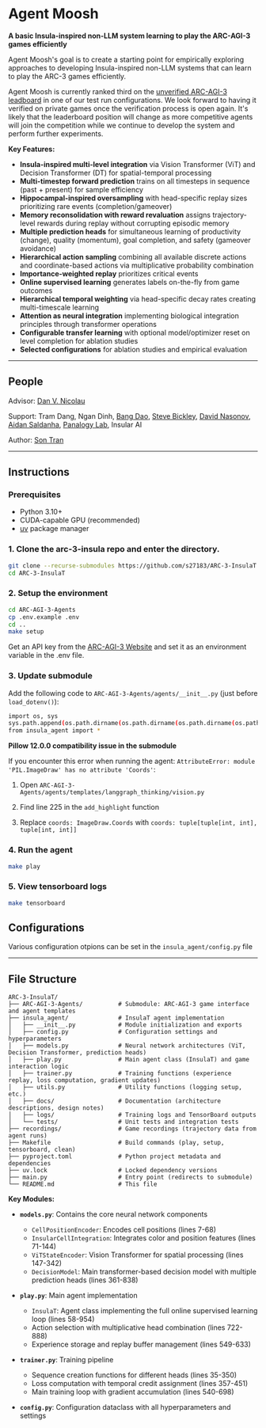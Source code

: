 # Agent Moosh

**A basic Insula-inspired non-LLM system learning to play the ARC-AGI-3 games efficiently**

Agent Moosh's goal is to create a starting point for empirically exploring approaches to developing Insula-inspired non-LLM systems that can learn to play the ARC-3 games efficiently.

Agent Moosh is currently ranked third on the [unverified ARC-AGI-3 leadboard](https://three.arcprize.org/leaderboard) in one of our test run configurations. We look forward to having it verified on private games once the verification process is open again. It's likely that the leaderboard position will change as more competitive agents will join the competition while we continue to develop the system and perform further experiments. 

**Key Features:**

  - **Insula-inspired multi-level integration** via Vision Transformer (ViT) and Decision Transformer (DT) for spatial-temporal processing
  - **Multi-timestep forward prediction** trains on all timesteps in sequence (past + present) for sample efficiency
  - **Hippocampal-inspired oversampling** with head-specific replay sizes prioritizing rare events (completion/gameover)
  - **Memory reconsolidation with reward revaluation** assigns trajectory-level rewards during replay without corrupting episodic memory
  - **Multiple prediction heads** for simultaneous learning of productivity (change), quality (momentum), goal completion, and safety (gameover avoidance)
  - **Hierarchical action sampling** combining all available discrete actions and coordinate-based actions via multiplicative probability combination
  - **Importance-weighted replay** prioritizes critical events
  - **Online supervised learning** generates labels on-the-fly from game outcomes
  - **Hierarchical temporal weighting** via head-specific decay rates creating multi-timescale learning
  - **Attention as neural integration** implementing biological integration principles through transformer operations
  - **Configurable transfer learning** with optional model/optimizer reset on level completion for ablation studies
  - **Selected configurations** for ablation studies and empirical evaluation

---

## People

Advisor: [Dan V. Nicolau](https://www.linkedin.com/in/dan-nicolau-384661219?utm_source=share&utm_campaign=share_via&utm_content=profile&utm_medium=ios_app)

Support: Tram Dang, Ngan Dinh, [Bang Dao](https://www.linkedin.com/in/daotranbang?utm_source=share&utm_campaign=share_via&utm_content=profile&utm_medium=android_app), [Steve Bickley](https://www.linkedin.com/in/steve-bickley/), [David Nasonov](https://www.linkedin.com/in/david-nasonov-323767250?utm_source=share&utm_campaign=share_via&utm_content=profile&utm_medium=ios_app), [Aidan Saldanha](https://www.linkedin.com/in/aidandsaldanha?utm_source=share&utm_campaign=share_via&utm_content=profile&utm_medium=ios_app), [Panalogy Lab](https://panalogy-lab.com), Insular AI

Author: [Son Tran](https://github.com/s27183)

---

## Instructions

### Prerequisites
- Python 3.10+
- CUDA-capable GPU (recommended)
- [uv](https://docs.astral.sh/uv/) package manager

### 1. Clone the arc-3-insula repo and enter the directory.

```bash
git clone --recurse-submodules https://github.com/s27183/ARC-3-InsulaT
cd ARC-3-InsulaT
```

### 2. Setup the environment

```bash
cd ARC-AGI-3-Agents
cp .env.example .env
cd ..
make setup
```

Get an API key from the [ARC-AGI-3 Website](https://three.arcprize.org/) and set it as an environment variable in the .env file.

### 3. Update submodule

Add the following code to `ARC-AGI-3-Agents/agents/__init__.py` (just before `load_dotenv()`):

```bash
import os, sys
sys.path.append(os.path.dirname(os.path.dirname(os.path.dirname(os.path.abspath(__file__)))))
from insula_agent import *
```

**Pillow 12.0.0 compatibility issue in the submodule**

If you encounter this error when running the agent: `AttributeError: module 'PIL.ImageDraw' has no attribute 'Coords'`:

  1. Open `ARC-AGI-3-Agents/agents/templates/langgraph_thinking/vision.py`

  2. Find line 225 in the `add_highlight` function

  3. Replace `coords: ImageDraw.Coords` with `coords: tuple[tuple[int, int], tuple[int, int]]`

### 4. Run the agent

```bash
make play
```

### 5. View tensorboard logs

```bash
make tensorboard
```

## Configurations

Various configuration otpions can be set in the `insula_agent/config.py` file

---

## File Structure

```
ARC-3-InsulaT/
├── ARC-AGI-3-Agents/          # Submodule: ARC-AGI-3 game interface and agent templates
├── insula_agent/              # InsulaT agent implementation
│   ├── __init__.py            # Module initialization and exports
│   ├── config.py              # Configuration settings and hyperparameters
│   ├── models.py              # Neural network architectures (ViT, Decision Transformer, prediction heads)
│   ├── play.py                # Main agent class (InsulaT) and game interaction logic
│   ├── trainer.py             # Training functions (experience replay, loss computation, gradient updates)
│   ├── utils.py               # Utility functions (logging setup, etc.)
│   ├── docs/                  # Documentation (architecture descriptions, design notes)
│   ├── logs/                  # Training logs and TensorBoard outputs
│   └── tests/                 # Unit tests and integration tests
├── recordings/                # Game recordings (trajectory data from agent runs)
├── Makefile                   # Build commands (play, setup, tensorboard, clean)
├── pyproject.toml             # Python project metadata and dependencies
├── uv.lock                    # Locked dependency versions
├── main.py                    # Entry point (redirects to submodule)
└── README.md                  # This file
```

**Key Modules:**

- **`models.py`**: Contains the core neural network components
  - `CellPositionEncoder`: Encodes cell positions (lines 7-68)
  - `InsularCellIntegration`: Integrates color and position features (lines 71-144)
  - `ViTStateEncoder`: Vision Transformer for spatial processing (lines 147-342)
  - `DecisionModel`: Main transformer-based decision model with multiple prediction heads (lines 361-838)

- **`play.py`**: Main agent implementation
  - `InsulaT`: Agent class implementing the full online supervised learning loop (lines 58-954)
  - Action selection with multiplicative head combination (lines 722-888)
  - Experience storage and replay buffer management (lines 549-633)

- **`trainer.py`**: Training pipeline
  - Sequence creation functions for different heads (lines 35-350)
  - Loss computation with temporal credit assignment (lines 357-451)
  - Main training loop with gradient accumulation (lines 540-698)

- **`config.py`**: Configuration dataclass with all hyperparameters and settings

